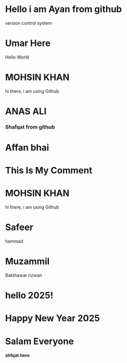 <h1>Hello i am Ayan from github</h1>
<p>version control system</p>
<h1>Umar Here</h1>
<p>Hello World</p>
<h1>MOHSIN KHAN</h1>
<p>hi there, i am using Github</p>
<h1>ANAS ALI</h1>
<h3>Shafqat from github</h3>
<h1>Affan bhai </h1>
<h1>This Is My Comment</h1>
<h1>MOHSIN KHAN</h1>
<p>hi there, i am using Github</p>
<h1>Safeer</h1>
hammad
<h1> Muzammil </h1>
Bakthawar rizwan
<h1>hello 2025!</h1>
<h1>Happy New Year 2025</h1>
<h1>Salam Everyone</h1>
<h4>shfqat here</h4>
